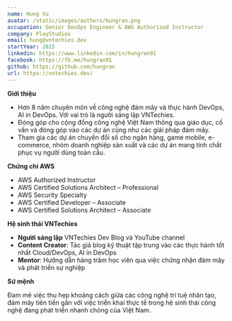 ```yaml
---
name: Hung Vu
avatar: /static/images/authors/hungran.png
occupation: Senior DevOps Engineer & AWS Authorized Instructor
company: PlayStudios
email: hung@vntechies.dev
startYear: 2015
linkedin: https://www.linkedin.com/in/hungran91
facebook: https://fb.me/hungran91
github: https://github.com/hungran
url: https://vntechies.dev/
---
```


**Giới thiệu**

- Hơn 8 năm chuyên môn về công nghệ đám mây và thực hành DevOps, AI in DevOps. Với vai trò là người sáng lập VNTechies.
- Đóng góp cho cộng đồng công nghệ Việt Nam thông qua giáo dục, cố vấn và đóng góp vào các dự án cũng như các giải pháp đám mây.
- Tham gia các dự án chuyển đổi số cho ngân hàng, game mobile, e-commerce, nhóm doanh nghiệp sản xuất và các dự án mang tính chất phục vụ người dùng toàn cầu.

**Chứng chỉ AWS**

- AWS Authorized Instructor
- AWS Certified Solutions Architect – Professional
- AWS Security Specialty
- AWS Certified Developer – Associate
- AWS Certified Solutions Architect – Associate

**Hệ sinh thái VNTechies**

- **Người sáng lập** VNTechies Dev Blog và YouTube channel
- **Content Creator**: Tác giả blog kỹ thuật tập trung vào các thực hành tốt nhất Cloud/DevOps, AI in DevOps
- **Mentor**: Hướng dẫn hàng trăm học viên qua việc chứng nhận đám mây và phát triển sự nghiệp

**Sứ mệnh**

Đam mê việc thu hẹp khoảng cách giữa các công nghệ trí tuệ nhân tạo, đám mây tiên tiến gắn với việc triển khai thực tế trong hệ sinh thái công nghệ đang phát triển nhanh chóng của Việt Nam.
